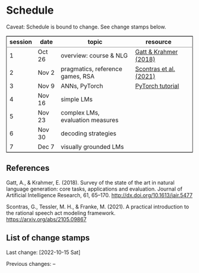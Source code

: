 
# Schedule

Caveat: Schedule is bound to change. See change stamps below.

<table border="2" cellspacing="0" cellpadding="6" rules="groups" frame="hsides">


<colgroup>
<col  class="org-right" />

<col  class="org-left" />

<col  class="org-left" />

<col  class="org-left" />

<col  class="org-left" />
</colgroup>
<thead>
<tr>
<th scope="col" class="org-right">session</th>
<th scope="col" class="org-left">date</th>
<th scope="col" class="org-left">topic</th>
<th scope="col" class="org-left">resource</th>
<th scope="col" class="org-left">&#xa0;</th>
</tr>
</thead>

<tbody>
<tr>
<td class="org-right">1</td>
<td class="org-left">Oct 26</td>
<td class="org-left">overview: course &amp; NLG</td>
<td class="org-left"><a href="http://dx.doi.org/10.1613/jair.5477">Gatt &amp; Krahmer (2018)</a></td>
<td class="org-left">&#xa0;</td>
</tr>


<tr>
<td class="org-right">2</td>
<td class="org-left">Nov 2</td>
<td class="org-left">pragmatics, reference games, RSA</td>
<td class="org-left"><a href="https://arxiv.org/abs/2105.09867">Scontras et al. (2021)</a></td>
<td class="org-left">&#xa0;</td>
</tr>


<tr>
<td class="org-right">3</td>
<td class="org-left">Nov 9</td>
<td class="org-left">ANNs, PyTorch</td>
<td class="org-left"><a href="https://pytorch.org/tutorials/beginner/basics/intro.html">PyTorch tutorial</a></td>
<td class="org-left">&#xa0;</td>
</tr>


<tr>
<td class="org-right">4</td>
<td class="org-left">Nov 16</td>
<td class="org-left">simple LMs</td>
<td class="org-left">&#xa0;</td>
<td class="org-left">&#xa0;</td>
</tr>


<tr>
<td class="org-right">5</td>
<td class="org-left">Nov 23</td>
<td class="org-left">complex LMs, evaluation measures</td>
<td class="org-left">&#xa0;</td>
<td class="org-left">&#xa0;</td>
</tr>


<tr>
<td class="org-right">6</td>
<td class="org-left">Nov 30</td>
<td class="org-left">decoding strategies</td>
<td class="org-left">&#xa0;</td>
<td class="org-left">&#xa0;</td>
</tr>


<tr>
<td class="org-right">7</td>
<td class="org-left">Dec 7</td>
<td class="org-left">visually grounded LMs</td>
<td class="org-left">&#xa0;</td>
<td class="org-left">&#xa0;</td>
</tr>
</tbody>
</table>


## References

Gatt, A., & Krahmer, E. (2018). Survey of the state of the art in natural language generation: core tasks, applications and evaluation. Journal of Artificial Intelligence Research, 61, 65–170. <http://dx.doi.org/10.1613/jair.5477>

Scontras, G., Tessler, M. H., & Franke, M. (2021). A practical introduction to the rational speech act modeling framework. <https://arxiv.org/abs/2105.09867>


## List of change stamps

Last change: <span class="timestamp-wrapper"><span class="timestamp">[2022-10-15 Sat]</span></span>

Previous changes: &#x2013;

